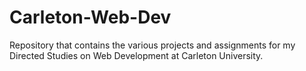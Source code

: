 # Carleton-Web-Dev
Repository that contains the various projects and assignments for my Directed Studies on Web Development at Carleton University.

